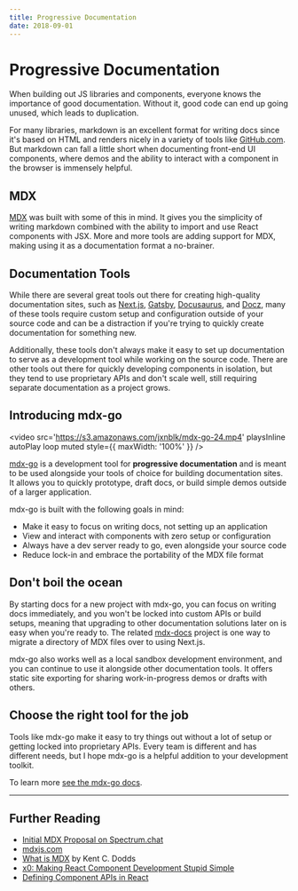 ```yaml
---
title: Progressive Documentation
date: 2018-09-01
---
```


# Progressive Documentation

When building out JS libraries and components, everyone knows the importance of good documentation.
Without it, good code can end up going unused, which leads to duplication.

For many libraries, markdown is an excellent format for writing docs since it's based on HTML and renders nicely in a variety of tools like [GitHub.com](https://github.com).
But markdown can fall a little short when documenting front-end UI components,
where demos and the ability to interact with a component in the browser is immensely helpful.

## MDX

[MDX][] was built with some of this in mind.
It gives you the simplicity of writing markdown combined with the ability to import and use React components with JSX.
More and more tools are adding support for MDX,
making using it as a documentation format a no-brainer.

## Documentation Tools

While there are several great tools out there for creating high-quality documentation sites,
such as [Next.js][], [Gatsby][], [Docusaurus][], and [Docz][],
many of these tools require custom setup and configuration outside of your source code
and can be a distraction if you're trying to quickly create documentation for something new.

Additionally, these tools don't always make it easy to set up documentation to serve as a development tool while working on the source code.
There are other tools out there for quickly developing components in isolation,
but they tend to use proprietary APIs and don't scale well, still requiring separate documentation as a project grows.

## Introducing mdx-go

<video
  src='https://s3.amazonaws.com/jxnblk/mdx-go-24.mp4'
  playsInline
  autoPlay
  loop
  muted
  style={{ maxWidth: '100%' }}
/>

[mdx-go][] is a development tool for **progressive documentation**
and is meant to be used alongside your tools of choice for building documentation sites.
It allows you to quickly prototype, draft docs, or build simple demos outside of a larger application.

mdx-go is built with the following goals in mind:

- Make it easy to focus on writing docs, not setting up an application
- View and interact with components with zero setup or configuration
- Always have a dev server ready to go, even alongside your source code
- Reduce lock-in and embrace the portability of the MDX file format

## Don't boil the ocean

By starting docs for a new project with mdx-go,
you can focus on writing docs immediately,
and you won't be locked into custom APIs or build setups,
meaning that upgrading to other documentation solutions later on is easy when you're ready to.
The related [mdx-docs][] project is one way to migrate a directory of MDX files over to using Next.js.

mdx-go also works well as a local sandbox development environment, and you can continue to use it alongside other documentation tools.
It offers static site exporting for sharing work-in-progress demos or drafts with others.


## Choose the right tool for the job

Tools like mdx-go make it easy to try things out without a lot of setup or getting locked into proprietary APIs.
Every team is different and has different needs, but I hope mdx-go is a helpful addition to your development toolkit.

To learn more [see the mdx-go docs][mdx-go].

---

## Further Reading

- [Initial MDX Proposal on Spectrum.chat][mdx-spectrum]
- [mdxjs.com][MDX]
- [What is MDX](http://youtu.be/d2sQiI5NFAM?a) by Kent C. Dodds
- [x0: Making React Component Development Stupid Simple](https://compositor.io/blog/x0-making-react-component-development-stupid-simple/)
- [Defining Component APIs in React](http://jxnblk.com/blog/posts/defining-component-apis-in-react/)

[MDX]: https://mdxjs.com
[mdx-go]: https://github.com/jxnblk/mdx-go
[mdx-spectrum]: https://spectrum.chat/thread/1021be59-2738-4511-aceb-c66921050b9a
[Next.js]: https://github.com/zeit/next.js/
[Gatsby]: https://github.com/gatsbyjs/gatsby
[Docusaurus]: https://github.com/facebook/Docusaurus
[Docz]: https://github.com/pedronauck/docz
[mdx-docs]: https://github.com/jxnblk/mdx-docs
[mdx-deck]: https://github.com/jxnblk/mdx-deck

